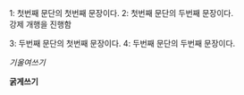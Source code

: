 1: 첫번째 문단의 첫번째 문장이다.
2: 첫번째 문단의 두번째 문장이다.  
강제 개행을 진행함  

3: 두번째 문단의 첫번째 문장이다.
4: 두번째 문단의 두번째 문장이다.

*기울여쓰기*

**굵게쓰기**
